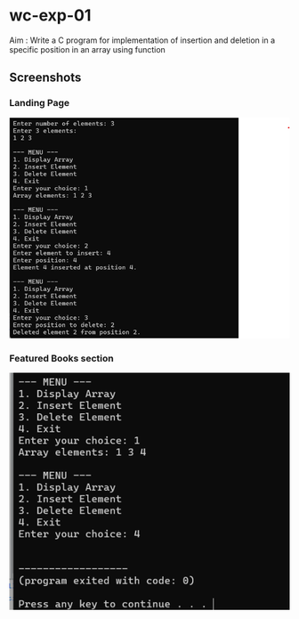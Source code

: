 # wc-exp-01
Aim : Write a C program for implementation of insertion and deletion in a specific position in  an array using function

## Screenshots
### Landing Page
![Landing Page](output1.png)
### Featured Books section
![Featured books](output2.png)
